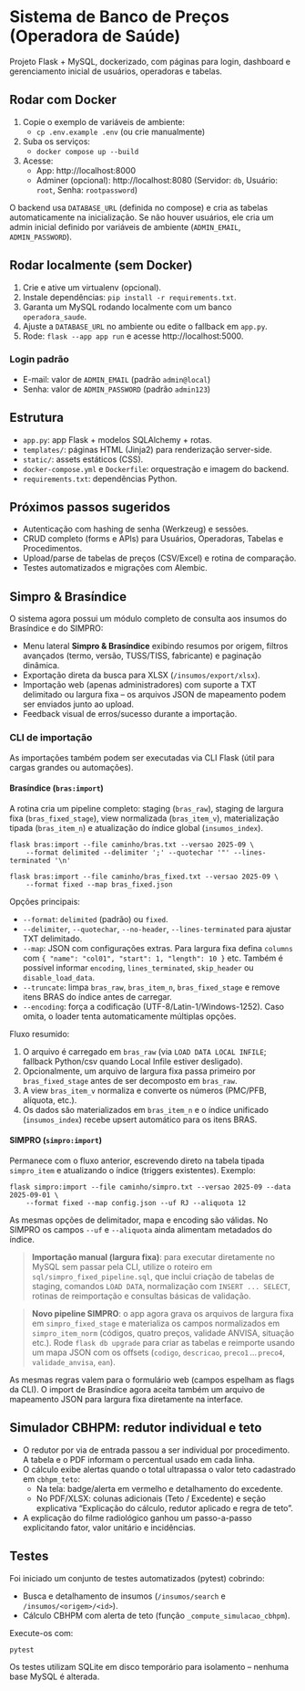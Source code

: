 # Sistema de Banco de Preços (Operadora de Saúde)

Projeto Flask + MySQL, dockerizado, com páginas para login, dashboard e gerenciamento inicial de usuários, operadoras e tabelas.

## Rodar com Docker

1. Copie o exemplo de variáveis de ambiente:
   - `cp .env.example .env` (ou crie manualmente)
2. Suba os serviços:
   - `docker compose up --build`
3. Acesse:
   - App: http://localhost:8000
   - Adminer (opcional): http://localhost:8080 (Servidor: `db`, Usuário: `root`, Senha: `rootpassword`)

O backend usa `DATABASE_URL` (definida no compose) e cria as tabelas automaticamente na inicialização.
Se não houver usuários, ele cria um admin inicial definido por variáveis de ambiente (`ADMIN_EMAIL`, `ADMIN_PASSWORD`).

## Rodar localmente (sem Docker)

1. Crie e ative um virtualenv (opcional).
2. Instale dependências: `pip install -r requirements.txt`.
3. Garanta um MySQL rodando localmente com um banco `operadora_saude`.
4. Ajuste a `DATABASE_URL` no ambiente ou edite o fallback em `app.py`.
5. Rode: `flask --app app run` e acesse http://localhost:5000.

### Login padrão

- E-mail: valor de `ADMIN_EMAIL` (padrão `admin@local`)
- Senha: valor de `ADMIN_PASSWORD` (padrão `admin123`)

## Estrutura

- `app.py`: app Flask + modelos SQLAlchemy + rotas.
- `templates/`: páginas HTML (Jinja2) para renderização server-side.
- `static/`: assets estáticos (CSS).
- `docker-compose.yml` e `Dockerfile`: orquestração e imagem do backend.
- `requirements.txt`: dependências Python.

## Próximos passos sugeridos

- Autenticação com hashing de senha (Werkzeug) e sessões.
- CRUD completo (forms e APIs) para Usuários, Operadoras, Tabelas e Procedimentos.
- Upload/parse de tabelas de preços (CSV/Excel) e rotina de comparação.
- Testes automatizados e migrações com Alembic.

## Simpro & Brasíndice

O sistema agora possui um módulo completo de consulta aos insumos do Brasíndice e do SIMPRO:

- Menu lateral **Simpro & Brasíndice** exibindo resumos por origem, filtros avançados (termo, versão, TUSS/TISS, fabricante) e paginação dinâmica.
- Exportação direta da busca para XLSX (`/insumos/export/xlsx`).
- Importação web (apenas administradores) com suporte a TXT delimitado ou largura fixa – os arquivos JSON de mapeamento podem ser enviados junto ao upload.
- Feedback visual de erros/sucesso durante a importação.

### CLI de importação

As importações também podem ser executadas via CLI Flask (útil para cargas grandes ou automações).

#### Brasíndice (`bras:import`)

A rotina cria um pipeline completo: staging (`bras_raw`), staging de largura fixa (`bras_fixed_stage`), view normalizada (`bras_item_v`), materialização tipada (`bras_item_n`) e atualização do índice global (`insumos_index`).

```
flask bras:import --file caminho/bras.txt --versao 2025-09 \
    --format delimited --delimiter ';' --quotechar '"' --lines-terminated '\n'

flask bras:import --file caminho/bras_fixed.txt --versao 2025-09 \
    --format fixed --map bras_fixed.json
```

Opções principais:

- `--format`: `delimited` (padrão) ou `fixed`.
- `--delimiter`, `--quotechar`, `--no-header`, `--lines-terminated` para ajustar TXT delimitado.
- `--map`: JSON com configurações extras. Para largura fixa defina `columns` com `{ "name": "col01", "start": 1, "length": 10 }` etc. Também é possível informar `encoding`, `lines_terminated`, `skip_header` ou `disable_load_data`.
- `--truncate`: limpa `bras_raw`, `bras_item_n`, `bras_fixed_stage` e remove itens BRAS do índice antes de carregar.
- `--encoding`: força a codificação (UTF-8/Latin-1/Windows-1252). Caso omita, o loader tenta automaticamente múltiplas opções.

Fluxo resumido:

1. O arquivo é carregado em `bras_raw` (via `LOAD DATA LOCAL INFILE`; fallback Python/csv quando Local Infile estiver desligado).
2. Opcionalmente, um arquivo de largura fixa passa primeiro por `bras_fixed_stage` antes de ser decomposto em `bras_raw`.
3. A view `bras_item_v` normaliza e converte os números (PMC/PFB, alíquota, etc.).
4. Os dados são materializados em `bras_item_n` e o índice unificado (`insumos_index`) recebe upsert automático para os itens BRAS.

#### SIMPRO (`simpro:import`)

Permanece com o fluxo anterior, escrevendo direto na tabela tipada `simpro_item` e atualizando o índice (triggers existentes). Exemplo:

```
flask simpro:import --file caminho/simpro.txt --versao 2025-09 --data 2025-09-01 \
    --format fixed --map config.json --uf RJ --aliquota 12
```

As mesmas opções de delimitador, mapa e encoding são válidas. No SIMPRO os campos `--uf` e `--aliquota` ainda alimentam metadados do índice.

> **Importação manual (largura fixa)**: para executar diretamente no MySQL sem passar pela CLI,
> utilize o roteiro em `sql/simpro_fixed_pipeline.sql`, que inclui criação de tabelas de staging,
> comandos `LOAD DATA`, normalização com `INSERT ... SELECT`, rotinas de reimportação e consultas
> básicas de validação.

> **Novo pipeline SIMPRO**: o app agora grava os arquivos de largura fixa em `simpro_fixed_stage`
> e materializa os campos normalizados em `simpro_item_norm` (códigos, quatro preços, validade
> ANVISA, situação etc.). Rode `flask db upgrade` para criar as tabelas e reimporte usando um
> mapa JSON com os offsets (`codigo`, `descricao`, `preco1` … `preco4`, `validade_anvisa`, `ean`).

As mesmas regras valem para o formulário web (campos espelham as flags da CLI). O import de Brasíndice agora aceita também um arquivo de mapeamento JSON para largura fixa diretamente na interface.

## Simulador CBHPM: redutor individual e teto

- O redutor por via de entrada passou a ser individual por procedimento. A tabela e o PDF informam o percentual usado em cada linha.
- O cálculo exibe alertas quando o total ultrapassa o valor teto cadastrado em `cbhpm_teto`:
  - Na tela: badge/alerta em vermelho e detalhamento do excedente.
  - No PDF/XLSX: colunas adicionais (Teto / Excedente) e seção explicativa “Explicação do cálculo, redutor aplicado e regra de teto”.
- A explicação do filme radiológico ganhou um passo-a-passo explicitando fator, valor unitário e incidências.

## Testes

Foi iniciado um conjunto de testes automatizados (pytest) cobrindo:

- Busca e detalhamento de insumos (`/insumos/search` e `/insumos/<origem>/<id>`).
- Cálculo CBHPM com alerta de teto (função `_compute_simulacao_cbhpm`).

Execute-os com:

```
pytest
```

Os testes utilizam SQLite em disco temporário para isolamento – nenhuma base MySQL é alterada.
